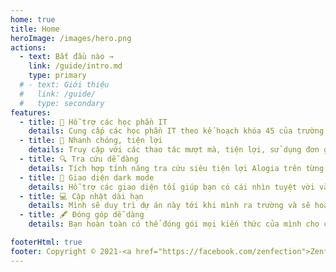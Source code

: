 ```yaml
---
home: true
title: Home
heroImage: /images/hero.png
actions:
  - text: Bắt đầu nào →
    link: /guide/intro.md
    type: primary
  # - text: Giới thiệu
  #   link: /guide/
  #   type: secondary
features:
  - title: 🎁 Hỗ trợ các học phần IT
    details: Cung cấp các học phần IT theo kế hoạch khóa 45 của trường đại học Cần Thơ
  - title: 🚀 Nhanh chóng, tiện lợi
    details: Truy cập với các thao tác mượt mà, tiện lợi, sử dụng đơn giản thích hợp cho mọi người mới sử dụng
  - title: 🔍 Tra cứu dễ dàng
    details: Tích hợp tính năng tra cứu siêu tiện lợi Alogia trên từng học phần và nhiều tính năng search
  - title: 🌙 Giao diện dark mode
    details: Hỗ trợ các giao diện tối giúp bạn có cái nhìn tuyệt vời và dịu mắt hơn khi đọc tài liệu
  - title: 💻 Cập nhật dài hạn
    details: Mình sẽ duy trì dự án này tới khi mình ra trường và sẽ hoàn thành nó sớm nhất có thể
  - title: 🖋 Đóng góp dễ dàng
    details: Bạn hoàn toàn có thể đóng gói mọi kiến thức của mình cho cộng đồng, đừng nghĩ mình tệ nhé

footerHtml: true
footer: Copyright © 2021-<a href="https://facebook.com/zenfection">Zenfection</a>
---
```

